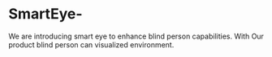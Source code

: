 # SmartEye-
We are introducing smart eye to enhance blind person capabilities. With Our product blind person can visualized environment.
